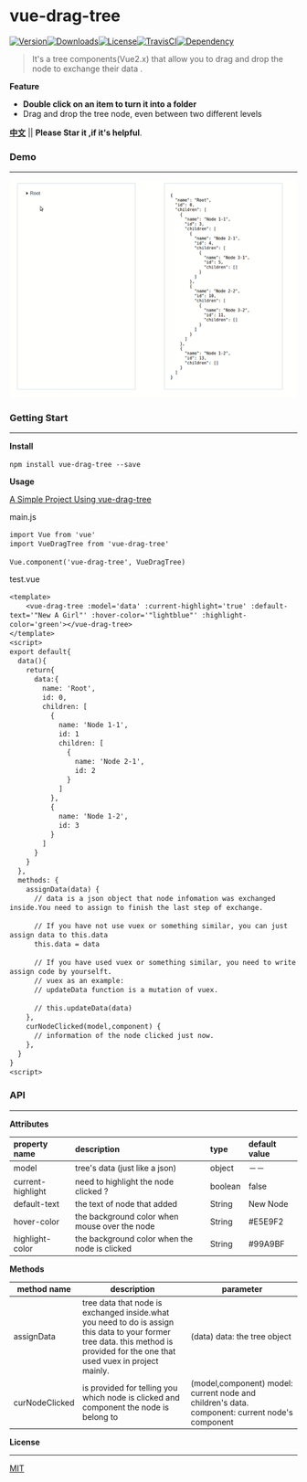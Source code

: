 # vue-drag-tree

[![Version](http://img.shields.io/npm/v/vue-drag-tree.svg)](https://www.npmjs.com/package/vue-drag-tree)[![Downloads](http://img.shields.io/npm/dm/vue-drag-tree.svg)](https://www.npmjs.com/package/vue-drag-tree)[![License](https://img.shields.io/npm/l/vue-drag-tree.svg?style=flat)](https://opensource.org/licenses/MIT)[![TravisCI](https://travis-ci.org/XadillaX/vue-drag-tree.svg)](https://travis-ci.org/XadillaX/vue-drag-tree)[![Dependency](https://david-dm.org/XadillaX/vue-drag-tree.svg)](https://david-dm.org/XadillaX/vue-drag-tree)

> It's a tree components(Vue2.x) that allow you to drag and drop the node to exchange their data .

**Feature**

- **Double click on an item to turn it into a folder**
- Drag and drop the tree node, even between two different levels

**[中文](README_ZH.md)** || **Please Star it ,if it's helpful**.

### Demo

---

![demo](static/vue-drag-tree2.gif)

### Getting Start

---

**Install**

`npm install vue-drag-tree --save`

**Usage**

[A Simple Project Using vue-drag-tree](https://github.com/shuiRong/vue-drag-tree-demo)

main.js

```vue
import Vue from 'vue'
import VueDragTree from 'vue-drag-tree'

Vue.component('vue-drag-tree', VueDragTree)
```

test.vue

```vue
<template>
	<vue-drag-tree :model='data' :current-highlight='true' :default-text='"New A Girl"' :hover-color='"lightblue"' :highlight-color='green'></vue-drag-tree>
</template>
<script>
export default{
  data(){
    return{
      data:{
        name: 'Root',
        id: 0,
        children: [
          {
            name: 'Node 1-1',
            id: 1
            children: [
              {
                name: 'Node 2-1',
                id: 2
              }
            ]
          },
          {
            name: 'Node 1-2',
            id: 3
          }
        ]
      }
    }
  },
  methods: {
    assignData(data) {
      // data is a json object that node infomation was exchanged inside.You need to assign to finish the last step of exchange.
      
      // If you have not use vuex or something similar, you can just assign data to this.data
      this.data = data
      
      // If you have used vuex or something similar, you need to write assign code by yourselft.
      // vuex as an example:
      // updateData function is a mutation of vuex. 
      
      // this.updateData(data)
    },
    curNodeClicked(model,component) {
      // information of the node clicked just now.
    },
  }
}
<script>
```

### API

---

**Attributes**

| property name     | description                              | type    | default value |
| :---------------- | :--------------------------------------- | :------ | :------------ |
| model             | tree's data (just like a json)           | object  | －－            |
| current-highlight | need to highlight the node clicked ?     | boolean | false         |
| default-text      | the text of node that added              | String  | New Node      |
| hover-color       | the background color when mouse over the node | String  | \#E5E9F2      |
| highlight-color   | the background color when the node is clicked | String  | \#99A9BF      |



**Methods**

| method name    | description                              | parameter                                |
| -------------- | ---------------------------------------- | ---------------------------------------- |
| assignData     | tree data that node is exchanged inside.what you need to do is assign this data to your former tree data. this method is provided for the one that used vuex in project mainly. | (data)  data: the tree object            |
| curNodeClicked | is provided for telling you which node is clicked and component the node is belong to | (model,component) model: current node and children's  data. component: current node's component |




**License**

---

[MIT](LICENSE)
